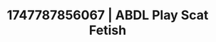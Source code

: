 ---
categories:
- Femdom wrestling
- Naughty librarian
- Pleasure mapping
- Anime
- Erotic close-up
image: /assets/images/1747787856067.jpg
layout: post
seo:
  description: Featured content with sensual ABDL Play, Scat Fetish. HD images available.
  keywords: ABDL Play, Scat Fetish
  og_image: /assets/images/1747787856067.jpg
  schema_type: VisualArtwork
tags:
- ABDL Play
- Scat Fetish
- '#1747787856067'
title: 1747787856067 | ABDL Play Scat Fetish
---